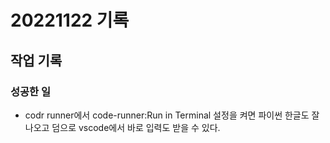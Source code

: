 # 20221122 기록
## 작업 기록
### 성공한 일
- codr runner에서 code-runner:Run in Terminal 설정을 켜면 파이썬 한글도 잘 나오고 덤으로 vscode에서 바로 입력도 받을 수 있다.